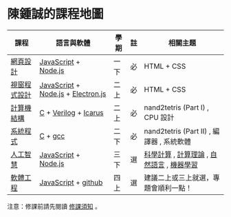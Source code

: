 # 陳鍾誠的課程地圖

課程             | 語言與軟體           | 學期 | 註 | 相關主題
-----------------|----------------------|------|----|-----------
[網頁設計](wd/) | [JavaScript] + [Node.js] | 一下 | 必 | HTML + CSS
[視窗程式設計](wp/wp106a) | [JavaScript] + [Node.js] + [Electron.js]  | 二上 | 必 | HTML + CSS
[計算機結構](co/co106a) | [C] + [Verilog] + [Icarus]  | 二上 | 必 | nand2tetris (Part I) , CPU 設計
[系統程式](sp/) | [C] + [gcc] | 二下 | 必 | nand2tetris (Part II) , 編譯器 , 系統軟體
[人工智慧](ai/) | [JavaScript] + [Node.js] | 三下 | 選 | [科學計算](ai6/book/sc.md) , [計算理論](ai6/book/ct.md) , [自然語言](ai6/book/NLP.md) , [機器學習](ai6/book/ml.md)
[軟體工程](se/se106a) | [JavaScript] + [github]  | 四上 | 選 | 建議二上或三上就選，專題會順利一點！

注意：修課前請先閱讀 [修課須知](courseKnowhow.md) 。


<!--
## 課程歷史紀錄

課程             | 語言與軟體           | 學期 | 註 | 相關主題
-----------------|----------------------|------|----|-----------
[程式設計](js1.md) | [JavaScript] + [Node.js]  | 一上 | 必 | 修課須知 , HTML , CSS , JavaScript
[程式設計進階](js1.md) | [JavaScript] + [C]  | 一下 | 必 | 前端瀏覽器, 後端伺服器
[3D 動畫設計](blender.md) | [Blender] + [Krita] + [Natron] | 停開 | 選 | 電影後製
[C#程式設計](csharp.md) | [VisualStudio] | 停開	| 選 | 視窗程式 , Thread , 網路程式
[科學計算](scientificComputing.md) | [JavaScript] + [R]  | 三上 | 停開 | [微積分] , [機率統計] , 線性代數 , 數值分析
-->

[C]:c1.md
[JavaScript]:js1.md
[Node.js]:https://nodejs.org/
[Electron.js]:https://electron.atom.io/
[Blender]:https://www.blender.org/
[Krita]:https://krita.org/
[Natron]:https://natron.fr/
[R]:https://www.r-project.org/
[Verilog]:https://zh.wikipedia.org/wiki/Verilog
[Icarus]:http://iverilog.icarus.com/
[VisualStudio]:https://www.visualstudio.com/
[gcc]:https://zh.wikipedia.org/wiki/GCC
[微積分]:calculus.md
[機率統計]:../book/st/
[計算理論]:../book/ai/computationalTheory.md
[github]:https://github.com/
